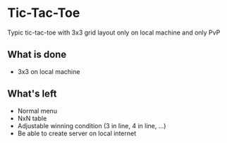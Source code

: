 # Tic-Tac-Toe

Typic tic-tac-toe with 3x3 grid layout only on local machine and only PvP

## What is done

* 3x3 on local machine

## What's left

* Normal menu
* NxN table
* Adjustable winning condition (3 in line, 4 in line, ...)
* Be able to create server on local internet